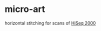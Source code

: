 # micro-art

horizontal stitching for scans of [HiSeq 2000](https://www.hackteria.org/wiki/HiSeq2000_-_Next_Level_Hacking)
